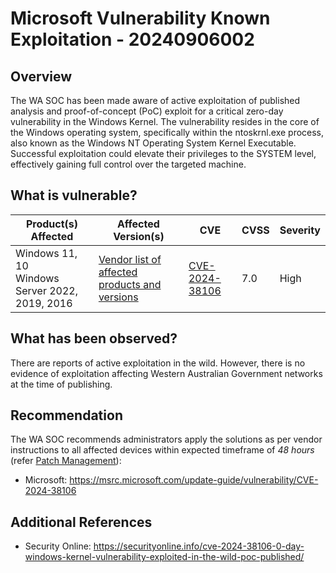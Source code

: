 # Microsoft Vulnerability Known Exploitation - 20240906002

## Overview

The WA SOC has been made aware of active exploitation of published analysis and proof-of-concept (PoC) exploit for a critical zero-day vulnerability in the Windows Kernel.
The vulnerability resides in the core of the Windows operating system, specifically within the ntoskrnl.exe process, also known as the Windows NT Operating System Kernel Executable. Successful exploitation could elevate their privileges to the SYSTEM level, effectively gaining full control over the targeted machine.

## What is vulnerable?

| Product(s) Affected                                 | Affected Version(s)                                                                                                   | CVE                                                               | CVSS | Severity |
| --------------------------------------------------- | --------------------------------------------------------------------------------------------------------------------- | ----------------------------------------------------------------- | ---- | -------- |
| Windows 11, 10 <br> Windows Server 2022, 2019, 2016 | [Vendor list of affected products and versions](https://msrc.microsoft.com/update-guide/vulnerability/CVE-2024-38106) | [CVE-2024-38106](https://nvd.nist.gov/vuln/detail/CVE-2024-38106) | 7.0  | High     |

## What has been observed?

There are reports of active exploitation in the wild. However, there is no evidence of exploitation affecting Western Australian Government networks at the time of publishing.

## Recommendation

The WA SOC recommends administrators apply the solutions as per vendor instructions to all affected devices within expected timeframe of *48 hours* (refer [Patch Management](../guidelines/patch-management.md)):

- Microsoft: <https://msrc.microsoft.com/update-guide/vulnerability/CVE-2024-38106>

## Additional References

- Security Online: <https://securityonline.info/cve-2024-38106-0-day-windows-kernel-vulnerability-exploited-in-the-wild-poc-published/>
